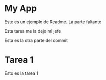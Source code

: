# My App 

Este es un ejemplo de Readme. La parte faltante

Esta tarea me la dejo mi jefe

Esta es la otra parte del commit

# Tarea 1
Esto es la tarea 1